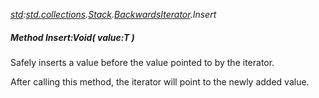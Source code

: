 _[std](../../modules/std/std-module.md):[std.collections](../../modules/std/std-collections.md).[Stack<T>](../../modules/std/std-collections-stack.md).[BackwardsIterator](../../modules/std/std-collections-stack-backwardsiterator.md).Insert_
##### Method Insert:Void( value:T )
Safely inserts a value before the value pointed to by the iterator.

After calling this method, the iterator will point to the newly added value.
